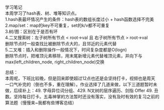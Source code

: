 学习笔记  
本周学习了hash表、树、堆等知识点。  
1.hash表最坏情况产生的条件：hash表的数组长度过小 + hash函数选择不完美  
2.map/set：map的key不可重复，set的k/v都不可重复  
3.树/图：区别在于是否有环  
4.二叉搜索树：左子树所有节点 < root->val 且 右子树所有节点 > root->val  
删除节点时一般查找比被删除节点大的，且邻近的元素代替  
5.二叉堆：插入和删除操作一般情况下，时间复杂度都是O(logn)  
删除节点时，把堆顶元素移除，用末尾新增元素代替堆顶元素，并向下与max(left_children_node, right_children_node)交换  
  
总结：  
本周呢，下班比较晚，但是回来即使超过12点也还是会坚持打卡，视频也是周天一口气补完的（倒也不多，重在理解）。作业选择了几道来做，以下三道题暂时未做，后续补上：49. 字母异位词分组、429. N叉树的层序遍历、剑指 Offer 49. 丑数。坚持每日打卡。五毒神掌的方法暂时还没有落实，没有及时有效的复习之前的算法题（慢慢来~我都有些博客总结）  
